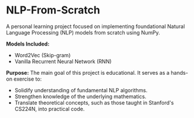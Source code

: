 # NLP-From-Scratch

A personal learning project focused on implementing foundational Natural Language Processing (NLP) models from scratch using NumPy.

**Models Included:**
*   Word2Vec (Skip-gram)
*   Vanilla Recurrent Neural Network (RNN)

**Purpose:**
The main goal of this project is educational. It serves as a hands-on exercise to:
*   Solidify understanding of fundamental NLP algorithms.
*   Strengthen knowledge of the underlying mathematics.
*   Translate theoretical concepts, such as those taught in Stanford's CS224N, into practical code.
